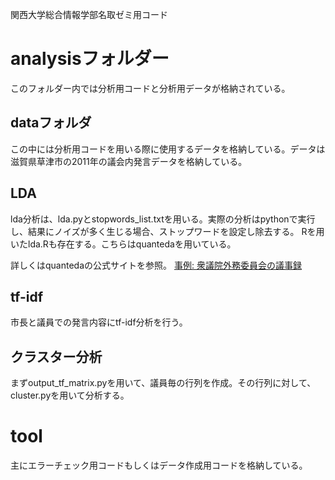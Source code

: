 関西大学総合情報学部名取ゼミ用コード

# analysisフォルダー
このフォルダー内では分析用コードと分析用データが格納されている。

## dataフォルダ
この中には分析用コードを用いる際に使用するデータを格納している。データは滋賀県草津市の2011年の議会内発言データを格納している。

## LDA
lda分析は、lda.pyとstopwords_list.txtを用いる。実際の分析はpythonで実行し、結果にノイズが多く生じる場合、ストップワードを設定し除去する。
Rを用いたlda.Rも存在する。こちらはquantedaを用いている。

詳しくはquantedaの公式サイトを参照。
[事例: 衆議院外務委員会の議事録](https://quanteda.io/articles/pkgdown/examples/japanese_speech_ja.html)

## tf-idf
市長と議員での発言内容にtf-idf分析を行う。

## クラスター分析
まずoutput_tf_matrix.pyを用いて、議員毎の行列を作成。その行列に対して、cluster.pyを用いて分析する。

# tool
主にエラーチェック用コードもしくはデータ作成用コードを格納している。

